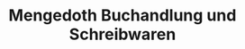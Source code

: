 ---
title: "Mengedoth Buchandlung und Schreibwaren"
url: /reit-im-winkl/mengedoth-buchandlung-und-schreibwaren/
shop: Bücher
---